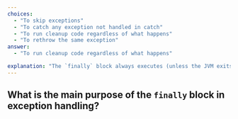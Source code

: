 ```yaml
---
choices:
  - "To skip exceptions"
  - "To catch any exception not handled in catch"
  - "To run cleanup code regardless of what happens"
  - "To rethrow the same exception"
answer:
  - "To run cleanup code regardless of what happens"

explanation: "The `finally` block always executes (unless the JVM exits). It's used for resource cleanup."
---
```


## What is the main purpose of the `finally` block in exception handling?
